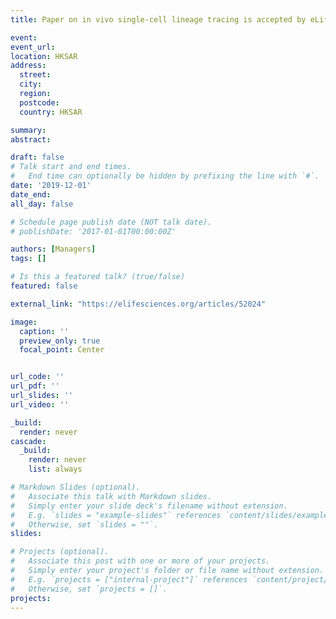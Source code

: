 ```yaml
---
title: Paper on in vivo single-cell lineage tracing is accepted by eLife. Congratulations to Sicong and all co-others! 

event:
event_url: 
location: HKSAR
address:
  street: 
  city: 
  region: 
  postcode: 
  country: HKSAR

summary: 
abstract: 

draft: false
# Talk start and end times.
#   End time can optionally be hidden by prefixing the line with `#`.
date: '2019-12-01'
date_end: 
all_day: false

# Schedule page publish date (NOT talk date).
# publishDate: '2017-01-01T00:00:00Z'

authors: [Managers]
tags: []

# Is this a featured talk? (true/false)
featured: false

external_link: "https://elifesciences.org/articles/52024"

image:
  caption: ''
  preview_only: true
  focal_point: Center


url_code: ''
url_pdf: ''
url_slides: ''
url_video: ''

_build:
  render: never
cascade:
  _build:
    render: never
    list: always

# Markdown Slides (optional).
#   Associate this talk with Markdown slides.
#   Simply enter your slide deck's filename without extension.
#   E.g. `slides = "example-slides"` references `content/slides/example-slides.md`.
#   Otherwise, set `slides = ""`.
slides:

# Projects (optional).
#   Associate this post with one or more of your projects.
#   Simply enter your project's folder or file name without extension.
#   E.g. `projects = ["internal-project"]` references `content/project/deep-learning/index.md`.
#   Otherwise, set `projects = []`.
projects:
---
```


